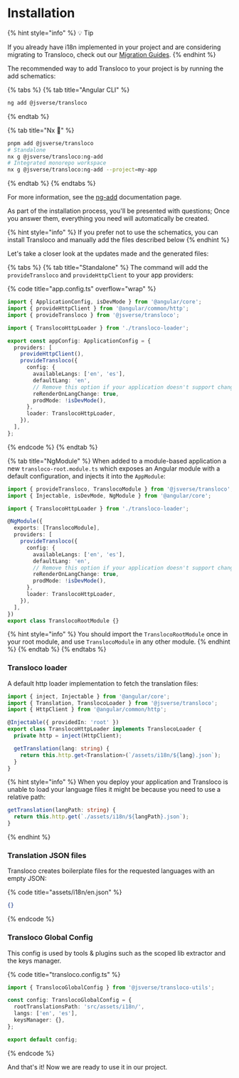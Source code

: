 # Installation

{% hint style="info" %}
💡 Tip

If you already have i18n implemented in your project and are considering migrating to Transloco, check out our [Migration Guides](../migration-guides/).
{% endhint %}

The recommended way to add Transloco to your project is by running the add schematics:

{% tabs %}
{% tab title="Angular CLI" %}
```bash
ng add @jsverse/transloco
```
{% endtab %}

{% tab title="Nx 🐋" %}
```bash
pnpm add @jsverse/transloco
# Standalone
nx g @jsverse/transloco:ng-add
# Integrated monorepo workspace
nx g @jsverse/transloco:ng-add --project=my-app


```
{% endtab %}
{% endtabs %}

For more information, see the [ng-add](../schematics/ng-add.md) documentation page.

As part of the installation process, you'll be presented with questions; Once you answer them, everything you need will automatically be created.&#x20;

{% hint style="info" %}
If you prefer not to use the schematics, you can install Transloco and manually add the files described below
{% endhint %}

Let's take a closer look at the updates made and the generated files:

{% tabs %}
{% tab title="Standalone" %}
The command will add the `provideTransloco` and `provideHttpClient` to your app providers:

{% code title="app.config.ts" overflow="wrap" %}
```typescript
import { ApplicationConfig, isDevMode } from '@angular/core';
import { provideHttpClient } from '@angular/common/http';
import { provideTransloco } from '@jsverse/transloco';

import { TranslocoHttpLoader } from './transloco-loader';

export const appConfig: ApplicationConfig = {
  providers: [
    provideHttpClient(),
    provideTransloco({
      config: {
        availableLangs: ['en', 'es'],
        defaultLang: 'en',
        // Remove this option if your application doesn't support changing language in runtime.
        reRenderOnLangChange: true,
        prodMode: !isDevMode(),
      },
      loader: TranslocoHttpLoader,
    }),
  ],
};
```
{% endcode %}
{% endtab %}

{% tab title="NgModule" %}
When added to a module-based application a new `transloco-root.module.ts` which exposes an Angular module with a default configuration, and injects it into the `AppModule`:

```typescript
import { provideTransloco, TranslocoModule } from '@jsverse/transloco';
import { Injectable, isDevMode, NgModule } from '@angular/core';

import { TranslocoHttpLoader } from './transloco-loader';

@NgModule({
  exports: [TranslocoModule],
  providers: [
    provideTransloco({
      config: {
        availableLangs: ['en', 'es'],
        defaultLang: 'en',
        // Remove this option if your application doesn't support changing language in runtime.
        reRenderOnLangChange: true,
        prodMode: !isDevMode(),
      },
      loader: TranslocoHttpLoader,
    }),
  ],
})
export class TranslocoRootModule {}
```

{% hint style="info" %}
You should import the `TranslocoRootModule` once in your root module, and use `TranslocoModule` in any other module.
{% endhint %}
{% endtab %}
{% endtabs %}

### **Transloco loader**[**​**](https://jsverse.github.io/transloco/docs/getting-started/installation?app-type=ng-module#transloco-loader)

A default http loader implementation to fetch the translation files:

```typescript
import { inject, Injectable } from '@angular/core';
import { Translation, TranslocoLoader } from '@jsverse/transloco';
import { HttpClient } from '@angular/common/http';

@Injectable({ providedIn: 'root' })
export class TranslocoHttpLoader implements TranslocoLoader {
  private http = inject(HttpClient);

  getTranslation(lang: string) {
    return this.http.get<Translation>(`/assets/i18n/${lang}.json`);
  }
}
```

{% hint style="info" %}
When you deploy your application and Transloco is unable to load your language files it might be because you need to use a relative path:

```typescript
getTranslation(langPath: string) {
  return this.http.get(`./assets/i18n/${langPath}.json`);
}
```
{% endhint %}

### **Translation JSON files**[**​**](https://jsverse.github.io/transloco/docs/getting-started/installation?app-type=ng-module#translation-json-files)

Transloco creates boilerplate files for the requested languages with an empty JSON:

{% code title="assets/i18n/en.json" %}
```json
{}
```
{% endcode %}

### **Transloco Global Config**[**​**](https://jsverse.github.io/transloco/docs/getting-started/installation?app-type=ng-module#transloco-global-config)

This config is used by tools & plugins such as the scoped lib extractor and the keys manager.

{% code title="transloco.config.ts" %}
```typescript
import { TranslocoGlobalConfig } from '@jsverse/transloco-utils';

const config: TranslocoGlobalConfig = {
  rootTranslationsPath: 'src/assets/i18n/',
  langs: ['en', 'es'],
  keysManager: {},
};

export default config;
```
{% endcode %}

And that's it! Now we are ready to use it in our project.
